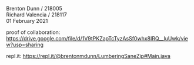Brenton Dunn / 218005 <br/>
Richard Valencia / 218117 <br/>
01 February 2021 <br/>

proof of collaboration: https://drive.google.com/file/d/1V9tPKZapTcTyzAsSf0whx8IRQ__luUwk/view?usp=sharing 

repl.it: https://repl.it/@brentonmdunn/LumberingSaneZip#Main.java
